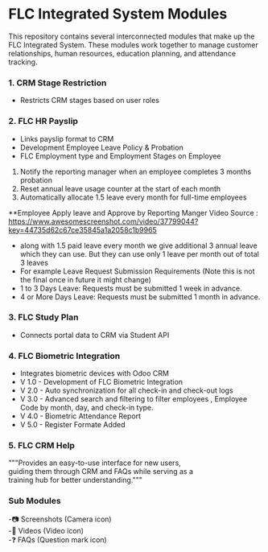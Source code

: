 # FLC Integrated System Modules
This repository contains several interconnected modules that make up the FLC Integrated System. These modules work together to manage customer relationships, human resources, education planning, and attendance tracking.
### 1. CRM Stage Restriction 
- Restricts CRM stages based on user roles
### 2. FLC HR Payslip 
- Links payslip format to CRM
- Development  Employee Leave Policy & Probation
- FLC Employment type and Employment Stages on Employee
1. Notify the reporting manager when an employee completes 3 months probation
2. Reset annual leave usage counter at the start of each month
3. Automatically allocate 1.5 leave every month for full-time employees 

**Employee Apply leave and Approve by Reporting Manger
Video Source : https://www.awesomescreenshot.com/video/37799044?key=44735d62c67ce35845a1a2058c1b9965

 
 
 * along with 1.5 paid leave every month we give additional 3 annual leave which they can use. But they can use only 1 leave per month out of total 3 leaves
 * For example Leave Request Submission Requirements (Note this is not the final once in future it might change)
  * 1 to 3 Days Leave: Requests must be submitted 1 week in advance.
 *  4 or More Days Leave: Requests must be submitted 1 month in advance.

### 3. FLC Study Plan 
- Connects portal data to CRM via Student API
### 4. FLC Biometric Integration 
- Integrates biometric devices with Odoo CRM 
- V 1.0 -  Development of FLC Biometric Integration
- V 2.0 -  Auto synchronization for all check-in and check-out logs
- V 3.0 -  Advanced search and filtering to filter employees , Employee Code by month, day, and check-in type.
- V 4.0 -  Biometric Attendance Report
- V 5.0 -  Register Formate Added

### 5. FLC CRM Help
"""Provides an easy-to-use interface for new users,<br/>
guiding them through CRM and FAQs while serving as a <br/>
training hub for better understanding."""
### Sub Modules
-📷 Screenshots (Camera icon)</br>
-🎥 Videos (Video icon)</br>
-❓ FAQs (Question mark icon)</br>


